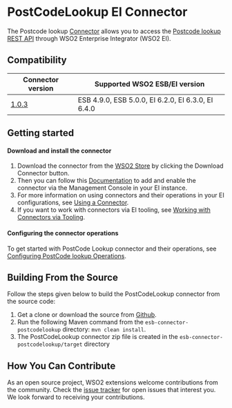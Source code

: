 # PostCodeLookup EI Connector

The Postcode lookup [Connector](https://docs.wso2.com/display/EI640/Working+with+Connectors) allows you to access the [Postcode lookup REST API](https://developers.alliescomputing.com/) through WSO2 Enterprise Integrator (WSO2 EI).

## Compatibility

| Connector version | Supported WSO2 ESB/EI version |
| ------------- | ------------- |
| [1.0.3](https://github.com/wso2-extensions/esb-connector-postcodelookup/tree/org.wso2.carbon.connector.postcodelookup-1.0.3) |  ESB 4.9.0, ESB 5.0.0, EI 6.2.0, EI 6.3.0, EI 6.4.0    |

## Getting started

#### Download and install the connector

1. Download the connector from the [WSO2 Store](https://store.wso2.com/store/assets/esbconnector/details/9b5a28b2-e743-428d-aef2-5df7a5146cce) by clicking the Download Connector button.
2. Then you can follow this [Documentation](https://docs.wso2.com/display/EI640/Working+with+Connectors+via+the+Management+Console) to add and enable the connector via the Management Console in your EI instance.
3. For more information on using connectors and their operations in your EI configurations, see [Using a Connector](https://docs.wso2.com/display/EI640/Using+a+Connector).
4. If you want to work with connectors via EI tooling, see [Working with Connectors via Tooling](https://docs.wso2.com/display/EI640/Working+with+Connectors+via+Tooling).

#### Configuring the connector operations

To get started with PostCode Lookup connector and their operations, see [Configuring PostCode lookup Operations](docs/config.md).

## Building From the Source

Follow the steps given below to build the PostCodeLookup connector from the source code:

1. Get a clone or download the source from [Github](https://github.com/wso2-extensions/esb-connector-postcodelookup).
2. Run the following Maven command from the `esb-connector-postcodelookup` directory: `mvn clean install`.
3. The PostCodeLookup connector zip file is created in the `esb-connector-postcodelookup/target` directory

## How You Can Contribute

As an open source project, WSO2 extensions welcome contributions from the community.
Check the [issue tracker](https://github.com/wso2-extensions/esb-connector-postcodelookup/issues) for open issues that interest you. We look forward to receiving your contributions.

